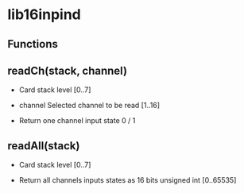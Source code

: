 # lib16inpind

## Functions

## readCh(stack, channel)

 - Card stack level [0..7]

 - channel Selected channel to be read [1..16]
 
 - Return one channel input state 0 / 1
 
## readAll(stack)

 - Card stack level [0..7]

 - Return all channels inputs states as 16 bits unsigned int [0..65535]
 
 
 
 
 
 